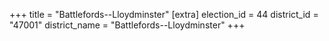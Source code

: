 +++
title = "Battlefords--Lloydminster"
[extra]
election_id = 44
district_id = "47001"
district_name = "Battlefords--Lloydminster"
+++
